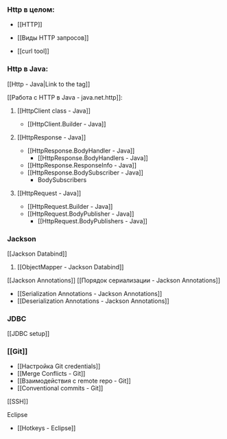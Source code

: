 
### Http в целом:

- [[HTTP]]
- [[Виды HTTP запросов]]

- [[curl tool]]

### Http в Java:
[[Http - Java|Link to the tag]]

[[Работа с HTTP в Java - java.net.http]]:

1. [[HttpClient class - Java]]
	-  [[HttpClient.Builder - Java]]
	
2. [[HttpResponse - Java]]
	- [[HttpResponse.BodyHandler - Java]]
		- [[HttpResponse.BodyHandlers - Java]]
	- [[HttpResponse.ResponseInfo - Java]]
	- [[HttpResponse.BodySubscriber - Java]]
		- BodySubscribers 
		
3. [[HttpRequest - Java]]
	- [[HttpRequest.Builder - Java]]
	- [[HttpRequest.BodyPublisher - Java]]
		- [[HttpRequest.BodyPublishers - Java]]


### Jackson

[[Jackson Databind]]

1. [[ObjectMapper - Jackson Databind]]

[[Jackson Annotations]]
[[Порядок сериализации - Jackson Annotations]]
- [[Serialization Annotations - Jackson Annotations]]
- [[Deserialization Annotations - Jackson Annotations]]


### JDBC
[[JDBC setup]]

### [[Git]]
- [[Настройка Git credentials]]
- [[Merge Conflicts - Git]]
- [[Взаимодействия с remote repo - Git]]
- [[Conventional commits - Git]]

[[SSH]]


Eclipse
- [[Hotkeys - Eclipse]]